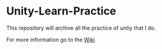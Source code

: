 # Unity-Learn-Practice

This repository will archive all the practice of untiy that I do.

For more information go to the [Wiki](https://github.com/pardo312/Unity-Learn-Practice/wiki)
